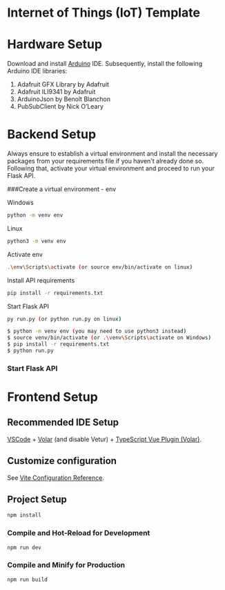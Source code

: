 # Internet of Things (IoT) Template


# Hardware Setup
Download and install [Arduino](https://www.arduino.cc/en/software) IDE. Subsequently, install the following Arduino IDE libraries:
1. Adafruit GFX Library by Adafruit
2. Adafruit ILI9341 by Adafruit
3. ArduinoJson by Benoît Blanchon
4. PubSubClient by Nick O’Leary

# Backend Setup

Always ensure to establish a virtual environment and install the necessary packages from your requirements file if you haven't already done so. Following that, activate your virtual environment and proceed to run your Flask API.

###Create a virtual environment - env

Windows 
```sh
python -m venv env  
```
Linux
```sh
python3 -m venv env  
```
Activate env
```sh
.\env\Scripts\activate (or source env/bin/activate on linux) 
```
Install API requirements
```sh
pip install -r requirements.txt 
```
Start Flask API
```sh
py run.py (or python run.py on linux)
```


```bash
$ python -m venv env (you may need to use python3 instead)
$ source venv/bin/activate (or .\venv\Scripts\activate on Windows)
$ pip install -r requirements.txt 
$ python run.py
```


### Start Flask API

# Frontend Setup

## Recommended IDE Setup
[VSCode](https://code.visualstudio.com/) + [Volar](https://marketplace.visualstudio.com/items?itemName=johnsoncodehk.volar) (and disable Vetur) + [TypeScript Vue Plugin (Volar)](https://marketplace.visualstudio.com/items?itemName=johnsoncodehk.vscode-typescript-vue-plugin).

## Customize configuration

See [Vite Configuration Reference](https://vitejs.dev/config/).

## Project Setup

```sh
npm install
```

### Compile and Hot-Reload for Development

```sh
npm run dev
```

### Compile and Minify for Production

```sh
npm run build
```

